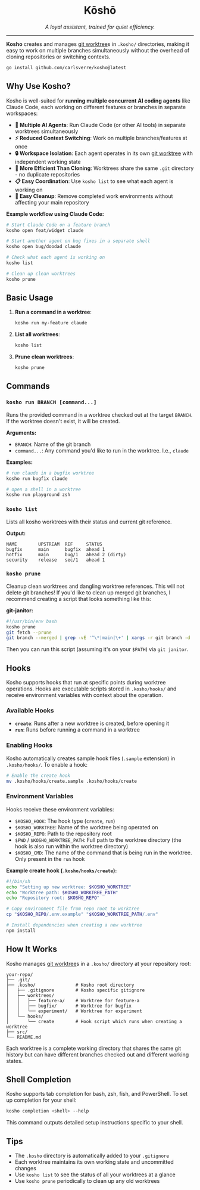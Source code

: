 <p align="center">
  <h1 align="center">Kōshō</h1>
  <p align="center"><em>A loyal assistant, trained for quiet efficiency.</em></p>
</p>

---

**Kosho** creates and manages [git worktree]s in `.kosho/` directories, making it easy to work on multiple branches simultaneously without the overhead of cloning repositories or switching contexts.

```bash
go install github.com/carlsverre/kosho@latest
```

## Why Use Kosho?

Kosho is well-suited for **running multiple concurrent AI coding agents** like Claude Code, each working on different features or branches in separate workspaces:

- **🤖 Multiple AI Agents**: Run Claude Code (or other AI tools) in separate worktrees simultaneously
- **⚡ Reduced Context Switching**: Work on multiple branches/features at once
- **🔒 Workspace Isolation**: Each agent operates in its own [git worktree] with independent working state
- **🚀 More Efficient Than Cloning**: Worktrees share the same `.git` directory - no duplicate repositories
- **📋 Easy Coordination**: Use `kosho list` to see what each agent is working on
- **🧹 Easy Cleanup**: Remove completed work environments without affecting your main repository

**Example workflow using Claude Code:**

```bash
# Start Claude Code on a feature branch
kosho open feat/widget claude

# Start another agent on bug fixes in a separate shell
kosho open bug/doodad claude

# Check what each agent is working on
kosho list

# Clean up clean worktrees
kosho prune
```

## Basic Usage

1. **Run a command in a worktree**:

   ```bash
   kosho run my-feature claude
   ```

2. **List all worktrees**:

   ```bash
   kosho list
   ```

3. **Prune clean worktrees**:

   ```bash
   kosho prune
   ```

## Commands

### `kosho run BRANCH [command...]`

Runs the provided command in a worktree checked out at the target `BRANCH`. If the worktree doesn't exist, it will be created.

**Arguments:**

- `BRANCH`: Name of the git branch
- `command...`: Any command you'd like to run in the worktree. I.e., `claude`

**Examples:**

```bash
# run claude in a bugfix worktree
kosho run bugfix claude

# open a shell in a worktree
kosho run playground zsh
```

### `kosho list`

Lists all kosho worktrees with their status and current git reference.

**Output:**

```
NAME        UPSTREAM  REF     STATUS
bugfix      main      bugfix  ahead 1
hotfix      main      bug/1   ahead 2 (dirty)
security    release   sec/1   ahead 1
```

### `kosho prune`

Cleanup clean worktrees and dangling worktree references. This will not delete git branches! If you'd like to clean up merged git branches, I recommend creating a script that looks something like this:

**git-janitor:**

```bash
#!/usr/bin/env bash
kosho prune
git fetch --prune
git branch --merged | grep -vE '^\*|main|\+' | xargs -r git branch -d
```

Then you can run this script (assuming it's on your `$PATH`) via `git janitor`.

## Hooks

Kosho supports hooks that run at specific points during worktree operations. Hooks are executable scripts stored in `.kosho/hooks/` and receive environment variables with context about the operation.

### Available Hooks

- **`create`**: Runs after a new worktree is created, before opening it
- **`run`**: Runs before running a command in a worktree

### Enabling Hooks

Kosho automatically creates sample hook files (`.sample` extension) in `.kosho/hooks/`. To enable a hook:

```bash
# Enable the create hook
mv .kosho/hooks/create.sample .kosho/hooks/create
```

### Environment Variables

Hooks receive these environment variables:

- `$KOSHO_HOOK`: The hook type (`create`, `run`)
- `$KOSHO_WORKTREE`: Name of the worktree being operated on
- `$KOSHO_REPO`: Path to the repository root
- `$PWD` / `$KOSHO_WORKTREE_PATH`: Full path to the worktree directory (the hook is also run within the worktree directory)
- `$KOSHO_CMD`: The name of the command that is being run in the worktree. Only present in the `run` hook

**Example create hook (`.kosho/hooks/create`):**

```bash
#!/bin/sh
echo "Setting up new worktree: $KOSHO_WORKTREE"
echo "Worktree path: $KOSHO_WORKTREE_PATH"
echo "Repository root: $KOSHO_REPO"

# Copy environment file from repo root to worktree
cp "$KOSHO_REPO/.env.example" "$KOSHO_WORKTREE_PATH/.env"

# Install dependencies when creating a new worktree
npm install
```

## How It Works

Kosho manages [git worktree]s in a `.kosho/` directory at your repository root:

```
your-repo/
├── .git/
├── .kosho/               # Kosho root directory
│   ├── .gitignore        # Kosho specific gitignore
│   ├── worktrees/
│   │   ├── feature-a/    # Worktree for feature-a
│   │   ├── bugfix/       # Worktree for bugfix
│   │   └── experiment/   # Worktree for experiment
│   └── hooks/
│       └── create        # Hook script which runs when creating a worktree
├── src/
└── README.md
```

Each worktree is a complete working directory that shares the same git history but can have different branches checked out and different working states.

## Shell Completion

Kosho supports tab completion for bash, zsh, fish, and PowerShell. To set up completion for your shell:

```bash
kosho completion <shell> --help
```

This command outputs detailed setup instructions specific to your shell.

## Tips

- The `.kosho` directory is automatically added to your `.gitignore`
- Each worktree maintains its own working state and uncommitted changes
- Use `kosho list` to see the status of all your worktrees at a glance
- Use `kosho prune` periodically to clean up any old worktrees

[git worktree]: https://git-scm.com/docs/git-worktree
